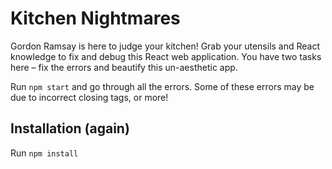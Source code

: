 # Kitchen Nightmares
Gordon Ramsay is here to judge your kitchen! Grab your utensils and React knowledge to fix and debug this React web application. You have two tasks here – fix the errors and beautify this un-aesthetic app. 

Run `npm start` and go through all the errors. Some of these errors may be due to incorrect closing tags, or more! 

## Installation (again)
Run `npm install`

